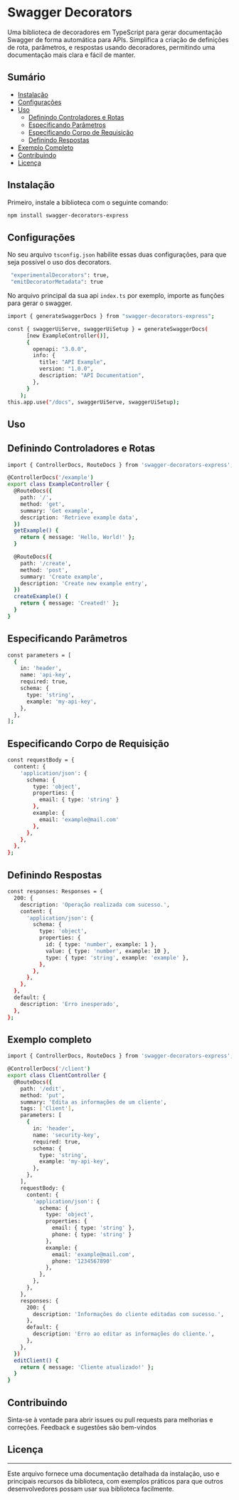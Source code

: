 # Swagger Decorators

Uma biblioteca de decoradores em TypeScript para gerar documentação Swagger de forma automática para APIs. Simplifica a criação de definições de rota, parâmetros, e respostas usando decoradores, permitindo uma documentação mais clara e fácil de manter.

## Sumário

- [Instalação](#instalação)
- [Configurações](#configurações)
- [Uso](#uso)
  - [Definindo Controladores e Rotas](#definindo-controladores-e-rotas)
  - [Especificando Parâmetros](#especificando-parâmetros)
  - [Especificando Corpo de Requisição](#especificando-corpo-de-requisição)
  - [Definindo Respostas](#definindo-respostas)
- [Exemplo Completo](#exemplo-completo)
- [Contribuindo](#contribuindo)
- [Licença](#licença)

## Instalação

Primeiro, instale a biblioteca com o seguinte comando:

```bash
npm install swagger-decorators-express
```

## Configurações

No seu arquivo `tsconfig.json` habilite essas duas configurações, para que seja possível o uso dos decorators.

```bash
 "experimentalDecorators": true,
 "emitDecoratorMetadata": true
```

No arquivo principal da sua api `index.ts` por exemplo, importe as funções para gerar o swagger.

```bash
import { generateSwaggerDocs } from "swagger-decorators-express";

const { swaggerUiServe, swaggerUiSetup } = generateSwaggerDocs(
      [new ExampleController()],
      {
        openapi: "3.0.0",
        info: {
          title: "API Example",
          version: "1.0.0",
          description: "API Documentation",
        },
      }
    );
this.app.use("/docs", swaggerUiServe, swaggerUiSetup);
```

## Uso

## Definindo Controladores e Rotas

```bash
import { ControllerDocs, RouteDocs } from 'swagger-decorators-express';

@ControllerDocs('/example')
export class ExampleController {
  @RouteDocs({
    path: '/',
    method: 'get',
    summary: 'Get example',
    description: 'Retrieve example data',
  })
  getExample() {
    return { message: 'Hello, World!' };
  }

  @RouteDocs({
    path: '/create',
    method: 'post',
    summary: 'Create example',
    description: 'Create new example entry',
  })
  createExample() {
    return { message: 'Created!' };
  }
}
```

## Especificando Parâmetros

```bash
const parameters = [
  {
    in: 'header',
    name: 'api-key',
    required: true,
    schema: {
      type: 'string',
      example: 'my-api-key',
    },
  },
];
```

## Especificando Corpo de Requisição

```bash
const requestBody = {
  content: {
    'application/json': {
      schema: {
        type: 'object',
        properties: {
          email: { type: 'string' }
        },
        example: {
          email: 'example@mail.com'
        },
      },
    },
  },
};
```

## Definindo Respostas

```bash
const responses: Responses = {
  200: {
    description: 'Operação realizada com sucesso.',
    content: {
      'application/json': {
        schema: {
          type: 'object',
          properties: {
            id: { type: 'number', example: 1 },
            value: { type: 'number', example: 10 },
            type: { type: 'string', example: 'example' },
          },
        },
      },
    },
  },
  default: {
    description: 'Erro inesperado',
  },
};

```

## Exemplo completo

```bash
import { ControllerDocs, RouteDocs } from 'swagger-decorators-express';

@ControllerDocs('/client')
export class ClientController {
  @RouteDocs({
    path: '/edit',
    method: 'put',
    summary: 'Edita as informações de um cliente',
    tags: ['Client'],
    parameters: [
      {
        in: 'header',
        name: 'security-key',
        required: true,
        schema: {
          type: 'string',
          example: 'my-api-key',
        },
      },
    ],
    requestBody: {
      content: {
        'application/json': {
          schema: {
            type: 'object',
            properties: {
              email: { type: 'string' },
              phone: { type: 'string' }
            },
            example: {
              email: 'example@mail.com',
              phone: '1234567890'
            },
          },
        },
      },
    },
    responses: {
      200: {
        description: 'Informações do cliente editadas com sucesso.',
      },
      default: {
        description: 'Erro ao editar as informações do cliente.',
      },
    },
  })
  editClient() {
    return { message: 'Cliente atualizado!' };
  }
}

```

## Contribuindo

Sinta-se à vontade para abrir issues ou pull requests para melhorias e correções. Feedback e sugestões são bem-vindos

## Licença

---

Este arquivo fornece uma documentação detalhada da instalação, uso e principais recursos da biblioteca, com exemplos práticos para que outros desenvolvedores possam usar sua biblioteca facilmente.
